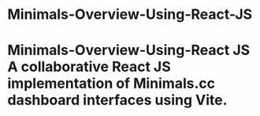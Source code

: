 # Minimals-Overview-Using-React-JS
# Minimals-Overview-Using-React JS  A collaborative React JS implementation of Minimals.cc dashboard interfaces using Vite.
